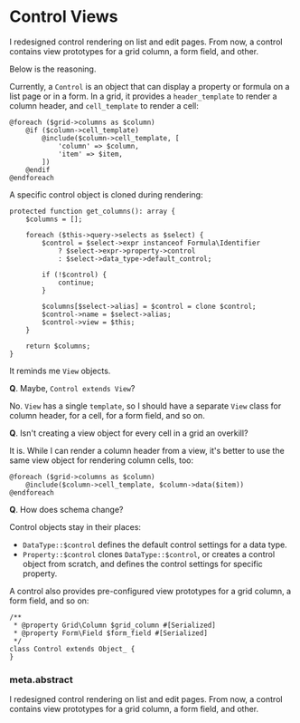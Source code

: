 # Control Views

I redesigned control rendering on list and edit pages. From now, a control contains view prototypes for a grid column, a form field, and other.

Below is the reasoning.

Currently, a `Control` is an object that can display a property or formula on a list page or in a form. In a grid, it provides a `header_template` to render a column header, and `cell_template` to render a cell:

    @foreach ($grid->columns as $column)
        @if ($column->cell_template)
            @include($column->cell_template, [
                'column' => $column,
                'item' => $item,
            ])
        @endif
    @endforeach

A specific control object is cloned during rendering:

    protected function get_columns(): array {
        $columns = [];

        foreach ($this->query->selects as $select) {
            $control = $select->expr instanceof Formula\Identifier
                ? $select->expr->property->control
                : $select->data_type->default_control;

            if (!$control) {
                continue;
            }

            $columns[$select->alias] = $control = clone $control;
            $control->name = $select->alias;
            $control->view = $this;
        }

        return $columns;
    }

It reminds me `View` objects. 

**Q**. Maybe, `Control extends View`? 

No. `View` has a single `template`, so I should have a separate `View` class for column header, for a cell, for a form field, and so on.  

**Q**. Isn't creating a view object for every cell in a grid an overkill?

It is. While I can render a column header from a view, it's better to use the same view object for rendering column cells, too:

    @foreach ($grid->columns as $column)
        @include($column->cell_template, $column->data($item))
    @endforeach

**Q**. How does schema change?

Control objects stay in their places:

* `DataType::$control` defines the default control settings for a data type.
* `Property::$control` clones `DataType::$control`, or creates a control object from scratch, and defines the control settings for specific property.

A control also provides pre-configured view prototypes for a grid column, a form field, and so on:

    /**
     * @property Grid\Column $grid_column #[Serialized]
     * @property Form\Field $form_field #[Serialized]
     */
    class Control extends Object_ {
    }      
    
### meta.abstract

I redesigned control rendering on list and edit pages. From now, a control contains view prototypes for a grid column, a form field, and other.
